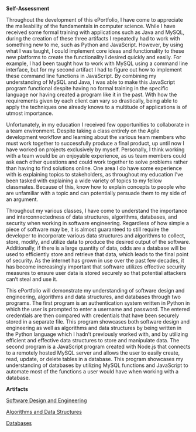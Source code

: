 **Self-Assessment**

Throughout the development of this ePortfolio, I have come to appreciate the malleability of the fundamentals in computer science. While I have received some formal training with applications such as Java and MySQL, during the creation of these three artifacts I repeatedly had to work with something new to me, such as Python and JavaScript. However, by using what I was taught, I could implement core ideas and functionality to these new platforms to create the functionality I desired quickly and easily. For example, I had been taught how to work with MySQL using a command line interface, but for my second artifact I had to figure out how to implement these command line functions in JavaScript. By combining my understanding of MySQL and Java, I was able to make this JavaScript program functional despite having no formal training in the specific language nor having created a program like it in the past. With how the requirements given by each client can vary so drastically, being able to apply the techniques one already knows to a multitude of applications is of utmost importance.

Unfortunately, in my education I received few opportunities to collaborate in a team environment. Despite taking a class entirely on the Agile development workflow and learning about the various team members who must work together to successfully produce a final product, up until now I have worked on projects exclusively by myself. Personally, I think working with a team would be an enjoyable experience, as us team members could ask each other questions and could work together to solve problems rather than having to find solutions online. One area I do have some experience with is explaining topics to stakeholders, as throughout my education I’ve been tasked with explaining a wide variety of topics to my fellow classmates. Because of this, know how to explain concepts to people who are unfamiliar with a topic and can potentially persuade them to my side of an argument.

Throughout my various classes, I have come to understand the importance and interconnectedness of data structures, algorithms, databases, and security when working in software engineering. Regardless of how simple a piece of software may be, it is almost guaranteed to still require the developer to incorporate various data structures and algorithms to collect, store, modify, and utilize data to produce the desired output of the software. Additionally, if there is a large quantity of data, odds are a database will be used to efficiently store and retrieve that data, which leads to the final point of security. As the internet has grown in use over the past few decades, it has become increasingly important that software utilizes effective security measures to ensure user data is stored securely so that potential attackers can’t steal and use it.

This ePortfolio will demonstrate my understanding of software design and engineering, algorithms and data structures, and databases through two programs. The first program is an authentication system written in Python in which the user is prompted to enter a username and password. The entered credentials are then compared with credentials that have been securely stored in a separate file. This program showcases both software design and engineering as well as algorithms and data structures by being written in the Python language which I hadn’t previously worked with, and by utilizing efficient and effective data structures to store and manipulate data. The second program is a JavaScript program created with Node.js that connects to a remotely hosted MySQL server and allows the user to easily create, read, update, or delete tables in a database. This program showcases my understanding of databases by utilizing MySQL functions and JavaScript to automate most of the functions a user would have when working with a database.

**Artifacts**

[Software Design and Engineering](./ArtifactOne.md)

[Algorithms and Data Structures](./ArtifactTwo.md)

[Databases](./ArtifactThree.md)
